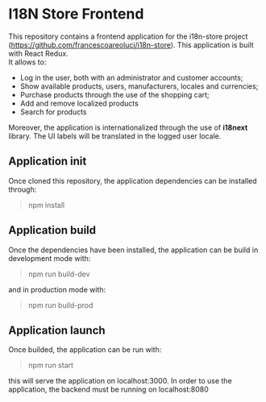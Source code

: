 # I18N Store Frontend

This repository contains a frontend application for the i18n-store project (https://github.com/francescoareoluci/i18n-store).
This application is built with React Redux. <br />
It allows to:
* Log in the user, both with an administrator and customer accounts;
* Show available products, users, manufacturers, locales and currencies;
* Purchase products through the use of the shopping cart;
* Add and remove localized products
* Search for products

Moreover, the application is internationalized through the use of **i18next** library. The UI labels will be translated in the logged user locale.

## Application init

Once cloned this repository, the application dependencies can be installed through:

> npm install

## Application build

Once the dependencies have been installed, the application can be build in development mode with:

> npm run build-dev

and in production mode with:

> npm run build-prod

## Application launch

Once builded, the application can be run with:

> npm run start

this will serve the application on localhost:3000.
In order to use the application, the backend must be running on localhost:8080